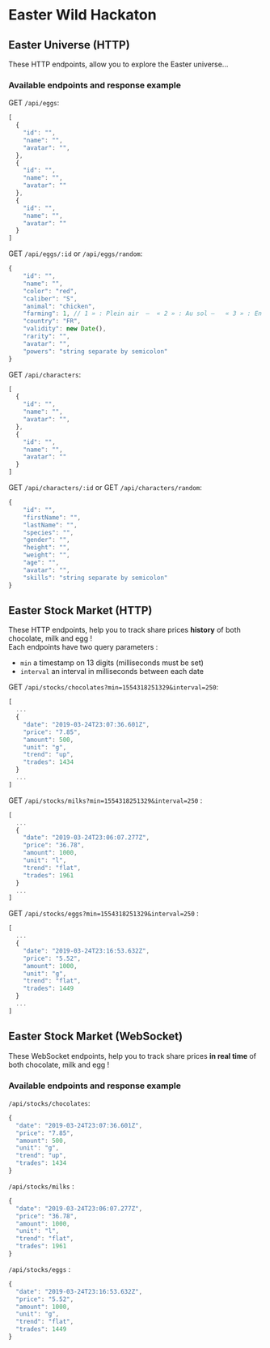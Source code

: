 # Easter Wild Hackaton
## Easter Universe (HTTP)

These HTTP endpoints, allow you to explore the Easter universe... 

### Available endpoints and response example

GET `/api/eggs`:
```javascript
[
  {
    "id": "",
    "name": "",
    "avatar": "",
  },
  {
    "id": "",
    "name": "",
    "avatar": ""    
  },
  {
    "id": "",
    "name": "",
    "avatar": ""    
  }
]
```
GET `/api/eggs/:id` or `/api/eggs/random`:
```javascript
{
    "id": "",
    "name": "",
    "color": "red",
    "caliber": "S",
    "animal": "chicken",
    "farming": 1, // 1 » : Plein air  –  « 2 » : Au sol –   « 3 » : En cage  –  « 0 » : Bio ;
    "country": "FR",
    "validity": new Date(),
    "rarity": "",
    "avatar": "",
    "powers": "string separate by semicolon"
}
```

GET `/api/characters`:
```javascript
[
  {
    "id": "",
    "name": "",
    "avatar": "",
  },
  {
    "id": "",
    "name": "",
    "avatar": ""    
  }
]
```
GET `/api/characters/:id` or GET `/api/characters/random`:

```javascript
{
    "id": "",
    "firstName": "",
    "lastName": "",
    "species": "",
    "gender": "",
    "height": "", 
    "weight": "",
    "age": "",
    "avatar": "",
    "skills": "string separate by semicolon"
}
```
## Easter Stock Market (HTTP)

These HTTP endpoints, help you to track share prices **history** of both chocolate, milk and egg !\
Each endpoints have two query parameters :
- `min` a timestamp on 13 digits (milliseconds must be set)
- `interval` an interval in milliseconds between each date
  
GET `/api/stocks/chocolates?min=1554318251329&interval=250`:
```javascript
[
  ...
  {
    "date": "2019-03-24T23:07:36.601Z",
    "price": "7.85",
    "amount": 500,
    "unit": "g",
    "trend": "up",
    "trades": 1434
  }
  ...
]
```

GET `/api/stocks/milks?min=1554318251329&interval=250` :
```javascript
[
  ...
  {
    "date": "2019-03-24T23:06:07.277Z",
    "price": "36.78",
    "amount": 1000,
    "unit": "l",
    "trend": "flat",
    "trades": 1961
  }
  ...
]
```

GET `/api/stocks/eggs?min=1554318251329&interval=250` :
```javascript
[
  ...
  {
    "date": "2019-03-24T23:16:53.632Z",
    "price": "5.52",
    "amount": 1000,
    "unit": "g",
    "trend": "flat",
    "trades": 1449
  }
  ...
]
```

## Easter Stock Market (WebSocket)

These WebSocket endpoints, help you to track share prices **in real time** of both chocolate, milk and egg !

### Available endpoints and response example

`/api/stocks/chocolates`:
```javascript
{
  "date": "2019-03-24T23:07:36.601Z",
  "price": "7.85",
  "amount": 500,
  "unit": "g",
  "trend": "up",
  "trades": 1434
}
```

`/api/stocks/milks` :
```javascript
{
  "date": "2019-03-24T23:06:07.277Z",
  "price": "36.78",
  "amount": 1000,
  "unit": "l",
  "trend": "flat",
  "trades": 1961
}
```

`/api/stocks/eggs` :
```javascript
{
  "date": "2019-03-24T23:16:53.632Z",
  "price": "5.52",
  "amount": 1000,
  "unit": "g",
  "trend": "flat",
  "trades": 1449
}
```
